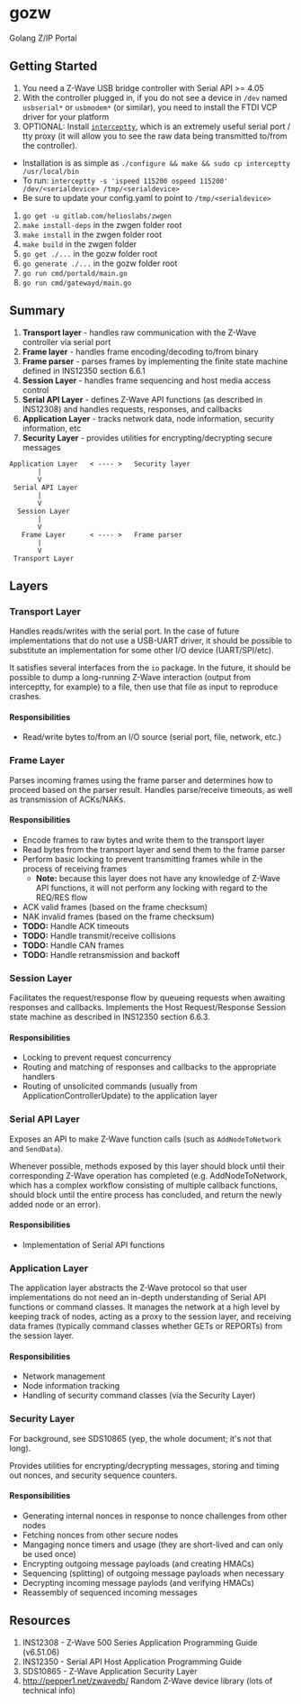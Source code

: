 # gozw

Golang Z/IP Portal

## Getting Started

1. You need a Z-Wave USB bridge controller with Serial API >= 4.05
1. With the controller plugged in, if you do not see a device in `/dev` named
   `usbserial*` or `usbmodem*` (or similar), you need to install the FTDI VCP
   driver for your platform
1. OPTIONAL: Install [`interceptty`](http://www.suspectclass.com/sgifford/interceptty/),
   which is an extremely useful serial port / tty proxy (it will allow you to see
   the raw data being transmitted to/from the controller).
  - Installation is as simple as `./configure && make && sudo cp interceptty /usr/local/bin`
  - To run: `interceptty -s 'ispeed 115200 ospeed 115200' /dev/<serialdevice> /tmp/<serialdevice>`
  - Be sure to update your config.yaml to point to `/tmp/<serialdevice>`
1. `go get -u gitlab.com/helioslabs/zwgen`
1. `make install-deps` in the zwgen folder root
1. `make install` in the zwgen folder root
1. `make build` in the zwgen folder
1. `go get ./...` in the gozw folder root
1. `go generate ./...` in the gozw folder root
1. `go run cmd/portald/main.go`
1. `go run cmd/gatewayd/main.go`

## Summary
1. **Transport layer** - handles raw communication with the Z-Wave controller via serial port
1. **Frame layer** - handles frame encoding/decoding to/from binary
  1. **Frame parser** - parses frames by implementing the finite state machine defined in INS12350 section 6.6.1
1. **Session Layer** - handles frame sequencing and host media access control
1. **Serial API Layer** - defines Z-Wave API functions (as described in INS12308) and handles requests, responses, and callbacks
1. **Application Layer** - tracks network data, node information, security information, etc
  1. **Security Layer** - provides utilities for encrypting/decrypting secure messages

```
Application Layer   < ---- >   Security layer
       |
       V
 Serial API Layer
       |
       V
  Session Layer
       |
       V
   Frame Layer      < ---- >   Frame parser
       |
       V
 Transport Layer
```

## Layers

### Transport Layer
Handles reads/writes with the serial port. In the case of future implementations that do not use a USB-UART driver, it should be possible to substitute an implementation for some other I/O device (UART/SPI/etc).

It satisfies several interfaces from the `io` package. In the future, it should be possible to dump a long-running Z-Wave interaction (output from interceptty, for example) to a file, then use that file as input to reproduce crashes.

#### Responsibilities
 - Read/write bytes to/from an I/O source (serial port, file, network, etc.)

### Frame Layer
Parses incoming frames using the frame parser and determines how to proceed based on the parser result. Handles parse/receive timeouts, as well as transmission of ACKs/NAKs.

#### Responsibilities
 - Encode frames to raw bytes and write them to the transport layer
 - Read bytes from the transport layer and send them to the frame parser
 - Perform basic locking to prevent transmitting frames while in the process of receiving frames
   - **Note:** because this layer does not have any knowledge of Z-Wave API functions, it will not perform any locking with regard to the REQ/RES flow
 - ACK valid frames (based on the frame checksum)
 - NAK invalid frames (based on the frame checksum)
 - **TODO:** Handle ACK timeouts
 - **TODO:** Handle transmit/receive collisions
 - **TODO:** Handle CAN frames
 - **TODO:** Handle retransmission and backoff

### Session Layer
Facilitates the request/response flow by queueing requests when awaiting responses and callbacks. Implements the Host Request/Response Session state machine as described in INS12350 section 6.6.3.

#### Responsibilities
 - Locking to prevent request concurrency
 - Routing and matching of responses and callbacks to the appropriate handlers
 - Routing of unsolicited commands (usually from ApplicationControllerUpdate) to the application layer

### Serial API Layer
Exposes an API to make Z-Wave function calls (such as `AddNodeToNetwork` and `SendData`).

Whenever possible, methods exposed by this layer should block until their corresponding Z-Wave operation has completed (e.g. AddNodeToNetwork, which has a complex workflow consisting of multiple callback functions, should block until the entire process has concluded, and return the newly added node or an error).

#### Responsibilities
 - Implementation of Serial API functions

### Application Layer
The application layer abstracts the Z-Wave protocol so that user implementations do not need an in-depth understanding of Serial API functions or command classes. It manages the network at a high level by keeping track of nodes, acting as a proxy to the session layer, and receiving data frames (typically command classes whether GETs or REPORTs) from the session layer.

#### Responsibilities
 - Network management
 - Node information tracking
 - Handling of security command classes (via the Security Layer)

### Security Layer
For background, see SDS10865 (yep, the whole document; it's not that long).

Provides utilities for encrypting/decrypting messages, storing and timing out nonces, and security sequence counters.

#### Responsibilities
 - Generating internal nonces in response to nonce challenges from other nodes
 - Fetching nonces from other secure nodes
 - Mangaging nonce timers and usage (they are short-lived and can only be used once)
 - Encrypting outgoing message payloads (and creating HMACs)
 - Sequencing (splitting) of outgoing message payloads when necessary
 - Decrypting incoming message paylods (and verifying HMACs)
 - Reassembly of sequenced incoming messages

## Resources

1. INS12308 - Z-Wave 500 Series Application Programming Guide (v6.51.06)
1. INS12350 - Serial API Host Application Programming Guide
1. SDS10865 - Z-Wave Application Security Layer
1. http://pepper1.net/zwavedb/ Random Z-Wave device library (lots of technical info)
